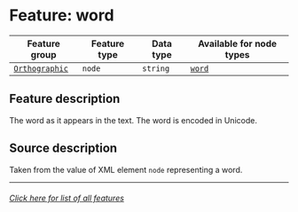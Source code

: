 # Feature: word

Feature group | Feature type | Data type | Available for node types
---  | --- | --- | ---
[`Orthographic`](home.md#orthographic-features) | `node` | `string`  | [`word`](wordnodefeatures.md#readme)

## Feature description 

The word as it appears in the text. The word is encoded in Unicode.

## Source description

Taken from the value of XML element `node` representing a word.

---
###### [Click here for list of all features](home.md#readme)
